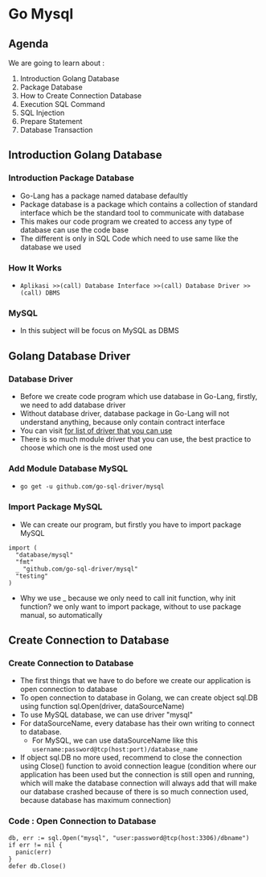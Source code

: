 # Go Mysql

## Agenda
We are going to learn about : 
1. Introduction Golang Database
2. Package Database
3. How to Create Connection Database
4. Execution SQL Command
5. SQL Injection
6. Prepare Statement
7. Database Transaction

## Introduction Golang Database

### Introduction Package Database
- Go-Lang has a package named database defaultly
- Package database is a package which contains a collection of standard interface which be the standard tool to communicate with database
- This makes our code program we created to access any type of database can use the code base
- The different is only in SQL Code which need to use same like the database we used

### How It Works
- `Aplikasi >>(call) Database Interface >>(call) Database Driver >>(call) DBMS`

### MySQL
- In this subject will be focus on MySQL as DBMS
 
## Golang Database Driver

### Database Driver
- Before we create code program which use database in Go-Lang, firstly, we need to add database driver
- Without database driver, database package in Go-Lang will not understand anything, because only contain contract interface
- You can visit <a href="https://golang.org/s/sqld rivers">for list of driver that you can use</a>
- There is so much module driver that you can use, the best practice to choose which one is the most used one

### Add Module Database MySQL
- `go get -u github.com/go-sql-driver/mysql`

### Import Package MySQL
- We can create our program, but firstly you have to import package MySQL
```
import (
  "database/mysql"
  "fmt"
  _ "github.com/go-sql-driver/mysql"
  "testing"
)
 ```
- Why we use _ because we only need to call init function, why init function? we only want to import package, without to use package manual, so automatically 

## Create Connection to Database

### Create Connection to Database
- The first things that we have to do before we create our application is open connection to database
- To open connection to database in Golang, we can create object sql.DB using function sql.Open(driver, dataSourceName)
- To use MySQL database, we can use driver "mysql"
- For dataSourceName, every database has their own writing to connect to database.
  - For MySQL, we can use dataSourceName like this
    `username:password@tcp(host:port)/database_name`
- If object sql.DB no more used, recommend to close the connection using Close() function to avoid connection league (condition where our application has been used but the connection is still open and running, which will make the database connection will always add that will make our database crashed because of there is so much connection used, because database has maximum connection)

### Code : Open Connection to Database
```
db, err := sql.Open("mysql", "user:password@tcp(host:3306)/dbname")
if err != nil {
  panic(err)
}
defer db.Close()
```
